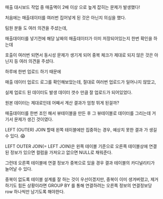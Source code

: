 매출 대시보드 작업 중 매출액이 2배 이상 으로 높게 잡히는 문제가 발생했다!

처음에는 매출데이터를 여러번 집어넣게 된 것은 아닌지 의심을 했다.

팀원 분들 도 여러 의견을 주셨는데,

매출데이터를 넣기전에 해당 날짜의 매출데이터가 이미 저장되어있는지 한번 확인을 하는데

호출이 여러번 되면서 동시성 문제가 생기게 되어 중복 체크가 제대로 되지 않은 것은 아닌지 등 여러 의견을 주셨다.

하루에 한번 업로드 하기 때문에

매출 데이터 업로드 로그를 확인해보았는데, 절대로 여러번 업로드가 일어나지 않았고,

실제 업로드 된 데이터도 발생 데이터 갯수 만큼 잘 업로드가 되어있었다.

원본 데이터는 제대로인데 어째서 계산 결과가 엄청 뛰게 된걸까?

매출데이터를 한번 조인 해서 뷰테이블을 만든 후 그 뷰테이블로 데이터를 그리는데 거기서 문제가 생긴 것이였다. 

LEFT (OUTER) JOIN 할때 왼쪽 테이블에만 집중하는 경우,
예상치 못한 결과 가 생길 수 있다. 😱

LEFT OUTER JOIN(= LEFT JOIN)은
왼쪽 테이블 기준으로 오른쪽 테이블상에 연결된 정보가 있으면 컬럼을 가져오고 없으면 NULL로 채워준다.

그런데 오른쪽 테이블에 연결 정보가 중복으로 있을 경우
결과 테이블의 카디널리티가 늘어날 수 있다.

중복이 없도록 테이블 설계를 잘 하는 것이 우선이겠지만, 중복이 이미 생겨버렸고, 제거 하기도 힘든 상황이라면 GROUP BY 를 통해 연결하려는 오른쪽 정보의 연결정보당 row 하나씩만 남기도록 해야한다.